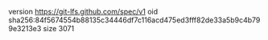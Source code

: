 version https://git-lfs.github.com/spec/v1
oid sha256:84f5674554b88135c34446df7c116acd475ed3fff82de33a5b9c4b799e3213e3
size 3071
